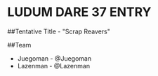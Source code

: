 # LUDUM DARE 37 ENTRY

##Tentative Title - "Scrap Reavers"

##Team
- Juegoman - @Juegoman
- Lazenman - @Lazenman
